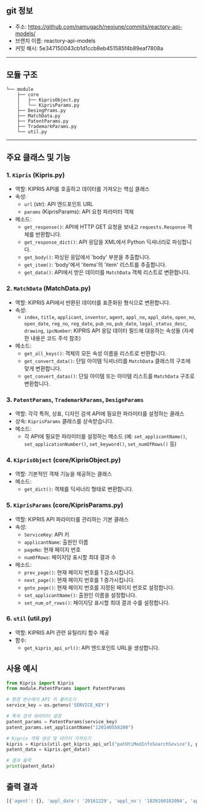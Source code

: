 ## git 정보

- 주소: https://github.com/namugach/neojune/commits/reactory-api-models/
- 브랜치 이름: reactory-api-models
- 커밋 해시: 5e347150043cb1d1ccb8eb451585f4b89eaf7808a

---



## 모듈 구조

```
└── module
    ├── core
    │   ├── KiprisObject.py
    │   └── KiprisParams.py
    ├── DesingPrams.py
    ├── MatchData.py
    ├── PatentParams.py
    ├── TrademarkParams.py
    └── util.py

```

---

## 주요 클래스 및 기능

### 1. `Kipris` (Kipris.py)

* 역할: KIPRIS API를 호출하고 데이터를 가져오는 핵심 클래스
* 속성:
    * `url` (str): API 엔드포인트 URL
    * `params` (KiprisParams): API 요청 파라미터 객체
* 메소드:
    * `get_response()`: API에 HTTP GET 요청을 보내고 `requests.Response` 객체를 반환합니다.
    * `get_response_dict()`: API 응답을 XML에서 Python 딕셔너리로 파싱합니다.
    * `get_body()`: 파싱된 응답에서 'body' 부분을 추출합니다.
    * `get_item()`: 'body'에서 'items'의 'item' 리스트를 추출합니다.
    * `get_data()`: API에서 받은 데이터를 `MatchData` 객체 리스트로 변환합니다.

### 2. `MatchData` (MatchData.py)

* 역할: KIPRIS API에서 반환된 데이터를 표준화된 형식으로 변환합니다.
* 속성:
    * `index`, `title`, `applicant`, `inventor`, `agent`, `appl_no`, `appl_date`, `open_no`, `open_date`, `reg_no`, `reg_date`, `pub_no`, `pub_date`, `legal_status_desc`, `drawing`, `ipcNumber`: KIPRIS API 응답 데이터 필드에 대응하는 속성들 (자세한 내용은 코드 주석 참조)
* 메소드:
    * `get_all_keys()`: 객체의 모든 속성 이름을 리스트로 반환합니다.
    * `get_convert_data()`: 단일 아이템 딕셔너리를 `MatchData` 클래스의 구조에 맞게 변환합니다.
    * `get_convert_datas()`: 단일 아이템 또는 아이템 리스트를 `MatchData` 구조로 변환합니다.

### 3. `PatentParams`, `TrademarkParams`, `DesignParams`

* 역할:  각각 특허, 상표, 디자인 검색 API에 필요한 파라미터를 설정하는 클래스
* 상속: `KiprisParams` 클래스를 상속받습니다.
* 메소드:
    * 각 API에 필요한 파라미터를 설정하는 메소드 (예: `set_applicantName()`, `set_applicationNumber()`, `set_keyword()`, `set_numOfRows()` 등)

### 4. `KiprisObject` (core/KiprisObject.py)

* 역할:  기본적인 객체 기능을 제공하는 클래스
* 메소드:
    * `get_dict()`: 객체를 딕셔너리 형태로 변환합니다.

### 5. `KiprisParams` (core/KiprisParams.py)

* 역할:  KIPRIS API 파라미터를 관리하는 기본 클래스
* 속성:
    * `ServiceKey`: API 키
    * `applicantName`: 출원인 이름
    * `pageNo`: 현재 페이지 번호
    * `numOfRows`: 페이지당 표시할 최대 결과 수
* 메소드:
    * `prev_page()`: 현재 페이지 번호를 1 감소시킵니다.
    * `next_page()`: 현재 페이지 번호를 1 증가시킵니다.
    * `goto_page()`: 현재 페이지 번호를 지정된 페이지 번호로 설정합니다.
    * `set_applicantName()`: 출원인 이름을 설정합니다.
    * `set_num_of_rows()`: 페이지당 표시할 최대 결과 수를 설정합니다.

### 6. `util` (util.py)

* 역할:  KIPRIS API 관련 유틸리티 함수 제공
* 함수:
    * `get_kipris_api_url()`: API 엔드포인트 URL을 생성합니다.

## 사용 예시

```python
from Kipris import Kipris
from module.PatentParams import PatentParams

# 환경 변수에서 API 키 불러오기
service_key = os.getenv('SERVICE_KEY')

# 특허 검색 파라미터 설정
patent_params = PatentParams(service_key)
patent_params.set_applicantName("120140558200")

# Kipris 객체 생성 및 데이터 가져오기
kipris = Kipris(util.get_kipris_api_url("patUtiModInfoSearchSevice"), patent_params)
patent_data = kipris.get_data()

# 결과 출력
print(patent_data)
```

## 출력 결과
```sh
[{'agent': {}, 'appl_date': '20161229', 'appl_no': '1020160182094', 'applicant': {}, 'drawing': 'http://plus.kipris.or.kr/kiprisplusws/fileToss.jsp?arg=ed43a0609e94d6e22d01c5c32ba711cfcafa1947147e7af93520e6fdba6ed2dbe05227459c2502cde8994a6e47b340397a1360d1c15a24b20ca79a36e9bc19d4f4b5cfdca93330ba', 'index': '1', 'inventor': {}, 'ipcNumber': 'G06Q 50/10|G06Q 30/04|G06Q 30/02', 'legal_status_desc': '거절', 'open_date': '20180709', 'open_no': '1020180077594', 'pub_date': None, 'pub_no': None, 'reg_date': None, 'reg_no': None, 'title': '특허공보 번역 서비스 제공 시스템 및 그 방법'}]
```

